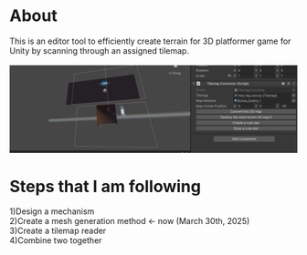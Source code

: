 # About
This is an editor tool to efficiently create terrain for 3D platformer game for Unity by scanning through an assigned tilemap.<br><br>
<img src="https://github.com/TrueRyoB/Tilemap-to-Terrain-Converter/blob/main/photos%20for%20readme/screenshot%20march%2030th.png" width="700px"><br>

# Steps that I am following
1)Design a mechanism<br>
2)Create a mesh generation method <- now (March 30th, 2025)<br>
3)Create a tilemap reader<br>
4)Combine two together<br>
<br>
